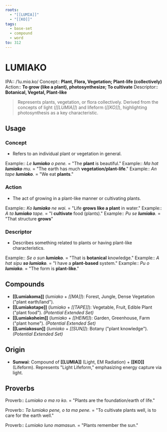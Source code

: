 ```yaml
---
roots:
  - "[[LUMIA]]"
  - "[[KO]]"
tags:
  - base-set
  - compound
  - word
to: 312
---
```

# LUMIAKO

IPA::				/ˈlu.miɑ.ko/
Concept::		**Plant, Flora, Vegetation; Plant-life (collectively)**
Action::		**To grow (like a plant), photosynthesize; To cultivate**
Descriptor::	**Botanical, Vegetal, Plant-like**

> Represents plants, vegetation, or flora collectively. Derived from the concepts of light (*[[LUMIA]]*) and lifeform (*[[KO]]*), highlighting photosynthesis as a key characteristic.

## Usage

### Concept
*   Refers to an individual plant or vegetation in general.

Example::   *Le **lumiako** o pene.* = "The **plant** is beautiful."
Example::   *Ma hat **lumiako** mu.* = "The earth has much **vegetation/plant-life**."
Example::   *An tape **lumiako**.* = "We eat **plants**."

### Action
*   The act of growing in a plant-like manner or cultivating plants.

Example::   *Ko **lumiako** ne wai.* = "Life **grows like a plant** in water."
Example::   *A ta **lumiako** tape.* = "I **cultivate** food (plants)."
Example::   *Pu se **lumiako**.* = "That structure **grows**"

### Descriptor
*   Describes something related to plants or having plant-like characteristics.

Example::   *Se o sun **lumiako**.* = "That is **botanical** knowledge."
Example::   *A hat sipu **so lumiako**.* = "I have a **plant-based** system."
Example::   *Pu o **lumiako**.* = "The form is **plant-like**."

## Compounds
*   **[[Lumiakoma]]** (*lumiako* + *[[MA]]*): Forest, Jungle, Dense Vegetation ("plant earth/land"). 
*   **[[Lumiakotape]]** (*lumiako* + *[[TAPE]]*): Vegetable, Fruit, Edible Plant ("plant food"). *(Potential Extended Set)*
*   **[[Lumiakoheim]]** (*lumiako* + *[[HEIM]]*): Garden, Greenhouse, Farm ("plant home"). *(Potential Extended Set)*
*   **[[Lumiakosun]]** (*lumiako* + *[[SUN]]*): Botany ("plant knowledge"). *(Potential Extended Set)*

## Origin
*   **Sunwai**: Compound of **[[LUMIA]]** (Light, EM Radiation) + **[[KO]]** (Lifeform). Represents "Light Lifeform," emphasizing energy capture via light.

## Proverbs

Proverb:: *Lumiako o ma ro ko.* = "Plants are the foundation/earth of life."

Proverb:: *Ta lumiako pene, o ta ma pene.* = "To cultivate plants well, is to care for the earth well."

Proverb:: *Lumiako luno mamasun.* = "Plants remember the sun."
